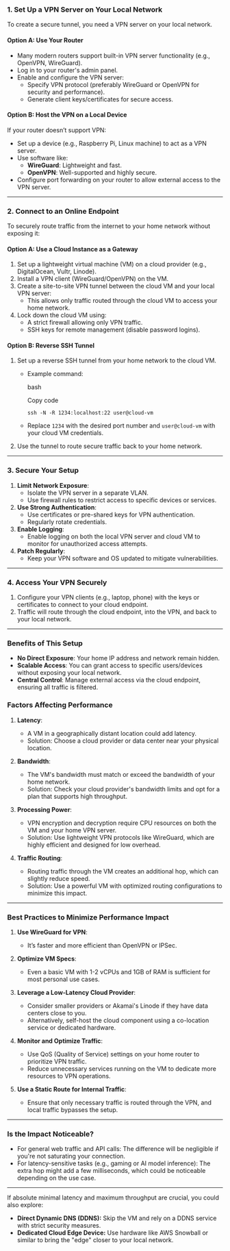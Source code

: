 ### **1. Set Up a VPN Server on Your Local Network**

To create a secure tunnel, you need a VPN server on your local network.

#### **Option A: Use Your Router**

- Many modern routers support built-in VPN server functionality (e.g., OpenVPN, WireGuard).
- Log in to your router's admin panel.
- Enable and configure the VPN server:
    - Specify VPN protocol (preferably WireGuard or OpenVPN for security and performance).
    - Generate client keys/certificates for secure access.

#### **Option B: Host the VPN on a Local Device**

If your router doesn’t support VPN:

- Set up a device (e.g., Raspberry Pi, Linux machine) to act as a VPN server.
- Use software like:
    - **WireGuard**: Lightweight and fast.
    - **OpenVPN**: Well-supported and highly secure.
- Configure port forwarding on your router to allow external access to the VPN server.

---

### **2. Connect to an Online Endpoint**

To securely route traffic from the internet to your home network without exposing it:

#### **Option A: Use a Cloud Instance as a Gateway**

1. Set up a lightweight virtual machine (VM) on a cloud provider (e.g., DigitalOcean, Vultr, Linode).
2. Install a VPN client (WireGuard/OpenVPN) on the VM.
3. Create a site-to-site VPN tunnel between the cloud VM and your local VPN server:
    - This allows only traffic routed through the cloud VM to access your home network.
4. Lock down the cloud VM using:
    - A strict firewall allowing only VPN traffic.
    - SSH keys for remote management (disable password logins).

#### **Option B: Reverse SSH Tunnel**

1. Set up a reverse SSH tunnel from your home network to the cloud VM.
    - Example command:
        
        bash
        
        Copy code
        
        `ssh -N -R 1234:localhost:22 user@cloud-vm`
        
    - Replace `1234` with the desired port number and `user@cloud-vm` with your cloud VM credentials.
2. Use the tunnel to route secure traffic back to your home network.

---

### **3. Secure Your Setup**

1. **Limit Network Exposure**:
    - Isolate the VPN server in a separate VLAN.
    - Use firewall rules to restrict access to specific devices or services.
2. **Use Strong Authentication**:
    - Use certificates or pre-shared keys for VPN authentication.
    - Regularly rotate credentials.
3. **Enable Logging**:
    - Enable logging on both the local VPN server and cloud VM to monitor for unauthorized access attempts.
4. **Patch Regularly**:
    - Keep your VPN software and OS updated to mitigate vulnerabilities.

---

### **4. Access Your VPN Securely**

1. Configure your VPN clients (e.g., laptop, phone) with the keys or certificates to connect to your cloud endpoint.
2. Traffic will route through the cloud endpoint, into the VPN, and back to your local network.

---

### **Benefits of This Setup**

- **No Direct Exposure**: Your home IP address and network remain hidden.
- **Scalable Access**: You can grant access to specific users/devices without exposing your local network.
- **Central Control**: Manage external access via the cloud endpoint, ensuring all traffic is filtered.



### **Factors Affecting Performance**

1. **Latency**:
    
    - A VM in a geographically distant location could add latency.
    - Solution: Choose a cloud provider or data center near your physical location.
2. **Bandwidth**:
    
    - The VM's bandwidth must match or exceed the bandwidth of your home network.
    - Solution: Check your cloud provider's bandwidth limits and opt for a plan that supports high throughput.
3. **Processing Power**:
    
    - VPN encryption and decryption require CPU resources on both the VM and your home VPN server.
    - Solution: Use lightweight VPN protocols like WireGuard, which are highly efficient and designed for low overhead.
4. **Traffic Routing**:
    
    - Routing traffic through the VM creates an additional hop, which can slightly reduce speed.
    - Solution: Use a powerful VM with optimized routing configurations to minimize this impact.

---

### **Best Practices to Minimize Performance Impact**

1. **Use WireGuard for VPN**:
    
    - It’s faster and more efficient than OpenVPN or IPSec.
2. **Optimize VM Specs**:
    
    - Even a basic VM with 1-2 vCPUs and 1GB of RAM is sufficient for most personal use cases.
3. **Leverage a Low-Latency Cloud Provider**:
    
    - Consider smaller providers or Akamai's Linode if they have data centers close to you.
    - Alternatively, self-host the cloud component using a co-location service or dedicated hardware.
4. **Monitor and Optimize Traffic**:
    
    - Use QoS (Quality of Service) settings on your home router to prioritize VPN traffic.
    - Reduce unnecessary services running on the VM to dedicate more resources to VPN operations.
5. **Use a Static Route for Internal Traffic**:
    
    - Ensure that only necessary traffic is routed through the VPN, and local traffic bypasses the setup.

---

### **Is the Impact Noticeable?**

- For general web traffic and API calls: The difference will be negligible if you're not saturating your connection.
- For latency-sensitive tasks (e.g., gaming or AI model inference): The extra hop might add a few milliseconds, which could be noticeable depending on the use case.

---

If absolute minimal latency and maximum throughput are crucial, you could also explore:

- **Direct Dynamic DNS (DDNS):** Skip the VM and rely on a DDNS service with strict security measures.
- **Dedicated Cloud Edge Device:** Use hardware like AWS Snowball or similar to bring the "edge" closer to your local network.